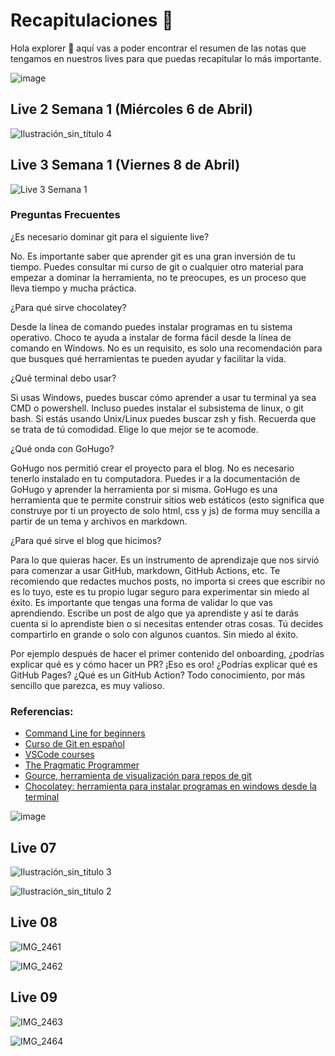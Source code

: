 # Recapitulaciones 🚀 

Hola explorer 💖 aquí vas a poder encontrar el resumen de las notas que tengamos en nuestros lives para que puedas recapitular lo más importante.

![image](https://user-images.githubusercontent.com/17634377/162115390-d1758c4a-d1ca-4de1-88de-3322015df43f.png)

## Live 2 Semana 1 (Miércoles 6 de Abril)

![Ilustración_sin_título 4](https://user-images.githubusercontent.com/17634377/162116083-145da566-6298-49c7-81e3-d1f50141d251.png)

## Live 3 Semana 1 (Viernes 8 de Abril)

![Live 3 Semana 1](https://user-images.githubusercontent.com/17634377/162554235-83c51f16-59fb-4543-b5c4-3f4ac4d796e7.PNG)

### Preguntas Frecuentes
¿Es necesario dominar git para el siguiente live?

No. Es importante saber que aprender git es una gran inversión de tu tiempo. Puedes consultar mi curso de git o cualquier otro material para empezar a dominar la herramienta, no te preocupes, es un proceso que lleva tiempo y mucha práctica.

¿Para qué sirve chocolatey? 

Desde la línea de comando puedes instalar programas en tu sistema operativo. Choco te ayuda a instalar de forma fácil desde la línea de comando en Windows. No es un requisito, es solo una recomendación para que busques qué herramientas te pueden ayudar y facilitar la vida.

¿Qué terminal debo usar?

Si usas Windows, puedes buscar cómo aprender a usar tu terminal ya sea CMD o powershell. Incluso puedes instalar el subsistema de linux, o git bash.
Si estás usando Unix/Linux puedes buscar zsh y fish. Recuerda que se trata de tú comodidad. Elige lo que mejor se te acomode.

¿Qué onda con GoHugo?

GoHugo nos permitió crear el proyecto para el blog. No es necesario tenerlo instalado en tu computadora. Puedes ir a la documentación de GoHugo y aprender la herramienta por si misma. GoHugo es una herramienta que te permite construir sitios web estáticos (esto significa que construye por ti un proyecto de solo html, css y js) de forma muy sencilla a partir de un tema y archivos en markdown.

¿Para qué sirve el blog que hicimos?

Para lo que quieras hacer. Es un instrumento de aprendizaje que nos sirvió para comenzar a usar GitHub, markdown, GitHub Actions, etc. Te recomiendo que redactes muchos posts, no importa si crees que escribir no es lo tuyo, este es tu propio lugar seguro para experimentar sin miedo al éxito.
Es importante que tengas una forma de validar lo que vas aprendiendo. Escribe un post de algo que ya aprendiste y así te darás cuenta si lo aprendiste bien o si necesitas entender otras cosas. Tú decides compartirlo en grande o solo con algunos cuantos. Sin miedo al éxito.

Por ejemplo después de hacer el primer contenido del onboarding, ¿podrías explicar qué es y cómo hacer un PR? ¡Eso es oro! ¿Podrías explicar qué es GitHub Pages? ¿Qué es un GitHub Action? Todo conocimiento, por más sencillo que parezca, es muy valioso. 

### Referencias:
- [Command Line for beginners](https://ubuntu.com/tutorials/command-line-for-beginners#1-overview)
- [Curso de Git en español](https://github.com/carlogilmar/curso-git-esp)
- [VSCode courses](https://medium.com/javarevisited/8-best-vs-code-courses-for-beginners-to-learn-online-bd5c169f59b7)
- [The Pragmatic Programmer](https://pragprog.com/titles/tpp20/the-pragmatic-programmer-20th-anniversary-edition/)
- [Gource, herramienta de visualización para repos de git](https://gource.io/)
- [Chocolatey: herramienta para instalar programas en windows desde la terminal](https://chocolatey.org/)

![image](https://user-images.githubusercontent.com/17634377/163923534-71f4b49f-2819-472c-b047-8593b51d1dd3.png)

## Live 07 

![Ilustración_sin_título 3](https://user-images.githubusercontent.com/17634377/163923555-59a07a3c-09d7-4644-a828-3a573f6801bf.png)

![Ilustración_sin_título 2](https://user-images.githubusercontent.com/17634377/163923562-a3f908ff-da30-414a-859a-2cf47b4ed905.png)

## Live 08

![IMG_2461](https://user-images.githubusercontent.com/17634377/164375279-dfd24819-2e22-431b-8187-e79296d5b590.PNG)

![IMG_2462](https://user-images.githubusercontent.com/17634377/164375287-162ed3ea-cfe9-4742-80e5-194f7f589802.PNG)

## Live 09

![IMG_2463](https://user-images.githubusercontent.com/17634377/164607771-ac0fda4f-6507-434d-b0ee-e28590c7acf2.PNG)

![IMG_2464](https://user-images.githubusercontent.com/17634377/164607776-54c88185-eac8-40ad-b078-7cae75fb94ce.PNG)
